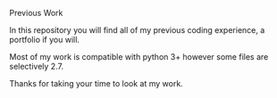 Previous Work

In this repository you will find all of my previous coding experience, a portfolio if you will.

Most of my work is compatible with python 3+ however some files are selectively 2.7.

Thanks for taking your time to look at my work.

